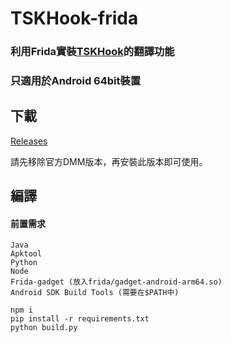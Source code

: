﻿# TSKHook-frida

### 利用Frida實裝[TSKHook](https://github.com/TSKModding/TSKHook)的翻譯功能
### 只適用於Android 64bit裝置

## 下載

[Releases](https://github.com/TSKModding/TSKHook-frida/releases)

請先移除官方DMM版本，再安裝此版本即可使用。

## 編譯

#### 前置需求  
```
Java  
Apktool  
Python  
Node  
Frida-gadget (放入frida/gadget-android-arm64.so)  
Android SDK Build Tools (需要在$PATH中)
```

```shell
npm i
pip install -r requirements.txt
python build.py
```
